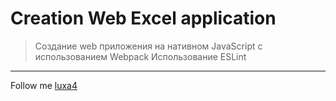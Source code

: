 # Creation Web Excel application

> Создание web приложения на нативном JavaScript с использованием Webpack
> Использование ESLint

---
Follow me [luxa4](https://github.com/luxa4)
